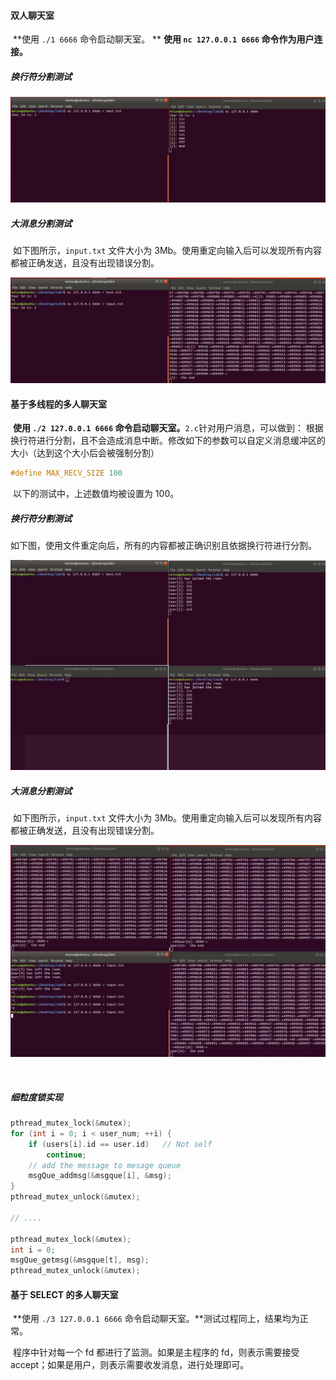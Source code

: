 

#### 双人聊天室

​			**使用  `./1 6666` 命令启动聊天室。 **  **使用 `nc 127.0.0.1 6666` 命令作为用户连接。**

##### 换行符分割测试

![image-20220529165650727](pics/1-enter.png)

##### 大消息分割测试

​		如下图所示，`input.txt` 文件大小为 3Mb。使用重定向输入后可以发现所有内容都被正确发送，且没有出现错误分割。

![image-20220529170051389](pics/1-big.png)



#### 基于多线程的多人聊天室

​		**使用  `./2 127.0.0.1 6666` 命令启动聊天室。**`2.c`针对用户消息，可以做到： 根据换行符进行分割，且不会造成消息中断。修改如下的参数可以自定义消息缓冲区的大小（达到这个大小后会被强制分割）

```c
#define MAX_RECV_SIZE 100
```

​		以下的测试中，上述数值均被设置为 100。



##### 换行符分割测试

​		如下图，使用文件重定向后，所有的内容都被正确识别且依据换行符进行分割。

![image-20220529164227440](pics/2-enter.png)

##### 大消息分割测试

​		如下图所示，`input.txt` 文件大小为 3Mb。使用重定向输入后可以发现所有内容都被正确发送，且没有出现错误分割。

![image-20220529165033149](pics/2-big.png)

​		

##### 细粒度锁实现

```c
pthread_mutex_lock(&mutex);
for (int i = 0; i < user_num; ++i) {
    if (users[i].id == user.id)   // Not self
        continue;
    // add the message to mesage queue
    msgQue_addmsg(&msgque[i], &msg);
}
pthread_mutex_unlock(&mutex);

// ....

pthread_mutex_lock(&mutex);        
int i = 0;
msgQue_getmsg(&msgque[t], msg);       
pthread_mutex_unlock(&mutex);
```



#### 基于 SELECT 的多人聊天室

​			**使用  `./3 127.0.0.1 6666` 命令启动聊天室。**测试过程同上，结果均为正常。

​			程序中针对每一个 fd 都进行了监测。如果是主程序的 fd，则表示需要接受 accept；如果是用户，则表示需要收发消息，进行处理即可。